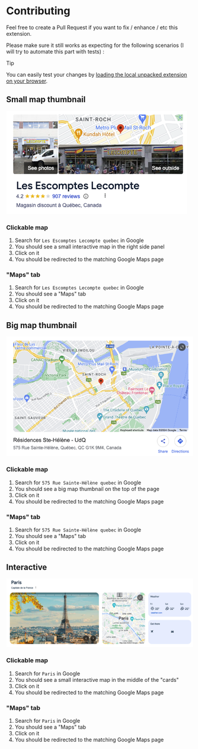 # Contributing

Feel free to create a Pull Request if you want to fix / enhance / etc this extension.

Please make sure it still works as expecting for the following scenarios (I will try to automate this part with tests) :

> [!TIP]
> You can easily test your changes by [loading the local unpacked extension on your browser](https://developer.chrome.com/docs/extensions/get-started/tutorial/hello-world#load-unpacked).

## Small map thumbnail

![Small map thumbnail](./images/small-map-thumbnail.png)

### Clickable map

1. Search for `Les Escomptes Lecompte quebec` in Google
2. You should see a small interactive map in the right side panel
3. Click on it
4. You should be redirected to the matching Google Maps page

### "Maps" tab

1. Search for `Les Escomptes Lecompte quebec` in Google
2. You should see a "Maps" tab
3. Click on it
4. You should be redirected to the matching Google Maps page


## Big map thumbnail

![Big map thumbnail](./images/big-map-thumbnail.png)


### Clickable map

1. Search for `575 Rue Sainte-Hélène quebec` in Google
2. You should see a big map thumbnail on the top of the page
3. Click on it
4. You should be redirected to the matching Google Maps page

### "Maps" tab

1. Search for `575 Rue Sainte-Hélène quebec` in Google
2. You should see a "Maps" tab
3. Click on it
4. You should be redirected to the matching Google Maps page


## Interactive 

![Interactive map](./images/interactive-map.png)


### Clickable map

1. Search for `Paris` in Google
2. You should see a small interactive map in the middle of the "cards"
3. Click on it
4. You should be redirected to the matching Google Maps page

### "Maps" tab

1. Search for `Paris` in Google
2. You should see a "Maps" tab
3. Click on it
4. You should be redirected to the matching Google Maps page

